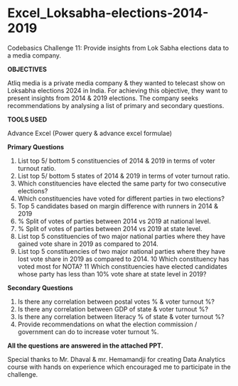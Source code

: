 # Excel_Loksabha-elections-2014-2019

Codebasics Challenge 11:
Provide insights from Lok Sabha elections data to a media company.

**OBJECTIVES**

Atliq media is a private media company & they wanted to telecast show on Loksabha elections 2024 in India.
For achieving this objective, they want to present insights from 2014 & 2019 elections.
The company seeks recommendations by analysing a list of primary and secondary questions.

**TOOLS USED**

Advance Excel (Power query & advance excel formulae)

**Primary Questions**
1.	List top 5/ bottom 5 constituencies of 2014 & 2019 in terms of voter turnout ratio.
2.	List top 5/ bottom 5 states of 2014 & 2019 in terms of voter turnout ratio.
3.	Which constituencies have elected the same party for two consecutive elections?
4.	Which constituencies have voted for different parties in two elections?
5.	Top 5 candidates based on margin difference with runners in 2014 & 2019
6.	% Split of votes of parties between 2014 vs 2019 at national level.
7.	% Split of votes of parties between 2014 vs 2019 at state level.
8.	List top 5 constituencies of two major national parties where they have gained vote share in 2019 as compared to 2014.
9.	List top 5 constituencies of two major national parties where they have lost vote share in 2019 as compared to 2014.
10	Which constituency has voted most for NOTA?
11  Which constituencies have elected candidates whose party has less than 10% vote share at state level in 2019?

**Secondary Questions**
1. Is there any correlation between postal votes % & voter turnout %?
2. Is there any correlation between GDP of state & voter turnout %?
3. Is there any correlation between literacy % of state & voter turnout %?
4. Provide recommendations on what the election commission / government can do to increase voter turnout %.

**All the questions are answered in the attached PPT.**

Special thanks to Mr. Dhaval & mr. Hemamandji for creating Data Analytics course with hands on experience which encouraged me to participate in the challenge.


